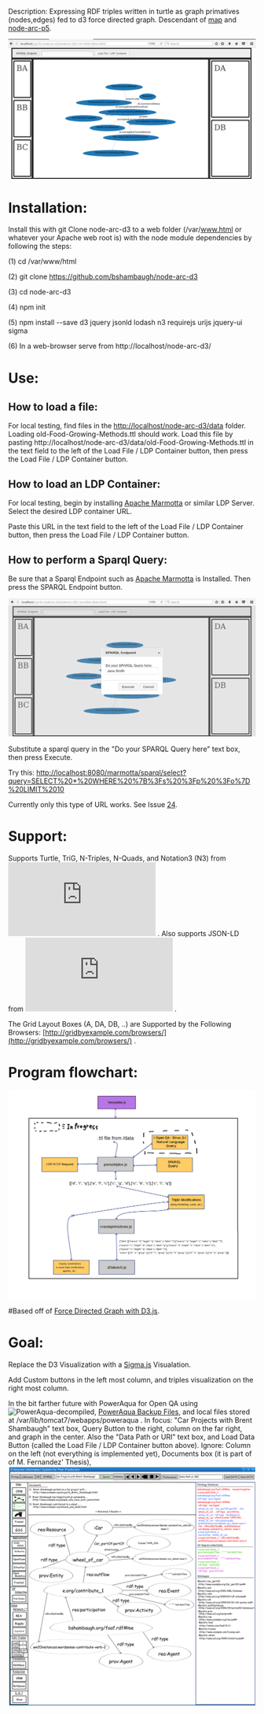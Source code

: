 Description: Expressing RDF triples written in turtle as graph primatives (nodes,edges) fed to d3 force directed graph. Descendant of [map](https://github.com/bshambaugh/map/) and [node-arc-p5](https://github.com/bshambaugh/node-arc-p5).

<!-- ![forceCollidefitnodelabels.png](/js/tests/forceCollidefitnodelabels.png) -->
<!-- ![gridwgraph.png](/js/tests/gridwgraph.png) -->

![gridwgraphandjqueryuibutton.png](js/tests/gridwgraphandjqueryuibutton.png)

# Installation:

Install this with git Clone node-arc-d3 to a web folder (/var/www.html or whatever your Apache web root is) with the node module dependencies by following the steps:

(1) cd /var/www/html

(2) git clone https://github.com/bshambaugh/node-arc-d3

(3) cd node-arc-d3

(4) npm init

(5) npm install --save d3 jquery jsonld lodash n3 requirejs urijs jquery-ui sigma

(6) In a web-browser serve from http://localhost/node-arc-d3/

<!--Replace the variable url with the path to your file in ![d3sketch.js](/js/d3sketch.js).

var url = 'http://localhost/node-arc-d3/data/test.nq'; -->

# Use: 

## How to load a file:
For local testing, find files in the [http://localhost/node-arc-d3/data](http://localhost/node-arc-d3/data) folder. Loading old-Food-Growing-Methods.ttl should work. Load this file by pasting http://localhost/node-arc-d3/data/old-Food-Growing-Methods.ttl in the text field to the left of the Load File / LDP Container button, then press the Load File / LDP Container button.

## How to load an LDP Container:

For local testing, begin by installing [Apache Marmotta](http://marmotta.apache.org/) or similar LDP Server. 
Select the desired LDP container URL.

Paste this URL in the text field to the left of the Load File / LDP Container button, then press the Load File / LDP Container button.

## How to perform a Sparql Query:

Be sure that a Sparql Endpoint such as [Apache Marmotta](http://marmotta.apache.org/) is Installed. Then press the SPARQL Endpoint button.
 
![gridwgraphandjqueryuidialog.png](js/tests/gridwgraphandjqueryuidialog.png)

Substitute a sparql query in the "Do your SPARQL Query here" text box, then press Execute.

Try this: [http://localhost:8080/marmotta/sparql/select?query=SELECT%20*%20WHERE%20%7B%3Fs%20%3Fp%20%3Fo%7D%20LIMIT%2010](http://localhost:8080/marmotta/sparql/select?query=SELECT%20*%20WHERE%20%7B%3Fs%20%3Fp%20%3Fo%7D%20LIMIT%2010)

Currently only this type of URL works. See Issue
[24](https://github.com/bshambaugh/node-arc-d3/issues/24).

# Support: 

Supports Turtle, TriG, N-Triples, N-Quads, and Notation3 (N3) from ![N3](https://github.com/RubenVerborgh/N3.js) .
Also supports JSON-LD from ![jsonld.js](https://github.com/digitalbazaar/jsonld.js) .

The Grid Layout Boxes (A, DA, DB, ..) are Supported by the Following Browsers: [http://gridbyexample.com/browsers/](http://gridbyexample.com/browsers/) .

# Program flowchart:

![d3-rdf-progam-flowpng-2](/js/tests/d3-rdf-progam-flowpng-2.png)

#Based off of [Force Directed Graph with D3.js](https://bl.ocks.org/mbostock/4062045).

# Goal:

Replace the D3 Visualization with a [Sigma.js](http://sigmajs.org/) Visualation.

Add Custom buttons in the left most column, and triples visualization on the right most column.

In the bit farther future with PowerAqua for Open QA using ![PowerAqua-decompiled](https://github.com/bshambaugh/PowerAqua-decompiled), [PowerAqua Backup Files](https://sourceforge.net/projects/poweraqua/files/), and local files stored at /var/lib/tomcat7/webapps/poweraqua . In focus: "Car Projects with Brent Shambaugh" text box, Query Button to the right, column on the far right, and graph in the center. Also the "Data Path or URI" text box, and Load Data Button (called the Load File / LDP Container button above). Ignore: Column on the left (not everything is implemented yet), Documents box (it is part of of M. Fernandez' Thesis), 
![EISPP_3_M_Fernandez_NLQ_2.png](/js/tests/goal/EISPP_3_M_Fernandez_NLQ_2.png)
